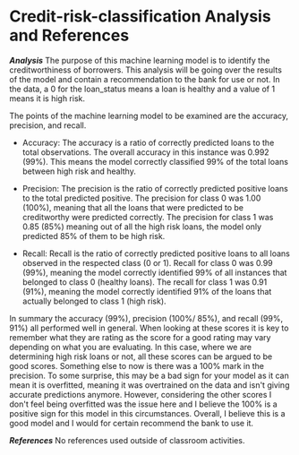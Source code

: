 # Credit-risk-classification Analysis and References
***Analysis***
The purpose of this machine learning model is to identify the creditworthiness of borrowers. This analysis will be going over the results of the model and contain a recommendation to the bank for use or not. In the data, a 0 for the loan_status means a loan is healthy and a value of 1 means it is high risk. 

The points of the machine learning model to be examined are the accuracy, precision, and recall. 

- Accuracy: The accuracy is a ratio of correctly predicted loans to the total observations. The overall accuracy in this instance was 0.992 (99%). This means the model correctly classified 99% of the total loans between high risk and healthy. 

- Precision: The precision is the ratio of correctly predicted positive loans to the total predicted positive. The precision for class 0 was 1.00 (100%), meaning that all the loans that were predicted to be creditworthy were predicted correctly. The precision for class 1 was 0.85 (85%) meaning out of all the high risk loans, the model only predicted 85% of them to be high risk.  

- Recall: Recall is the ratio of correctly predicted positive loans to all loans observed in the respected class (0 or 1). Recall for class 0 was 0.99 (99%), meaning the model correctly identified 99% of all instances that belonged to class 0 (healthy loans). The recall for class 1 was 0.91 (91%), meaning the model correctly identified 91% of the loans that actually belonged to class 1 (high risk).

In summary the accuracy (99%), precision (100%/ 85%), and recall (99%, 91%) all performed well in general. When looking at these scores it is key to remember what they are rating as the score for a good rating may vary depending on what you are evaluating. In this case, where we are determining high risk loans or not, all these scores can be argued to be good scores. Something else to now is there was a 100% mark in the precision. To some surprise, this may be a bad sign for your model as it can mean it is overfitted, meaning it was overtrained on the data and isn't giving accurate predictions anymore. However, considering the other scores I don't feel being overfitted was the issue here and I believe the 100% is a positive sign for this model in this circumstances. Overall, I believe this is a good model and I would for certain recommend the bank to use it. 

***References*** 
No references used outside of classroom activities.  
